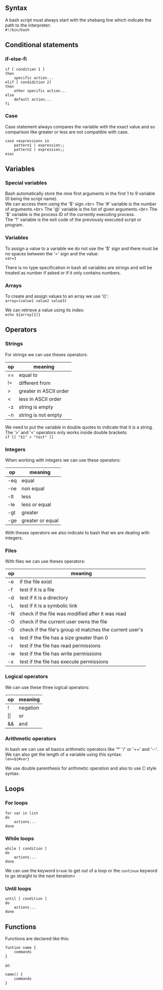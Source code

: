 
## Syntax

A bash script must always start with the shebang line which indicate the path to the interpreter:<br>
`#!/bin/bash`

## Conditional statements

### if-else-fi

```
if [ condition 1 ]
then
	specific action...
elif [ condidition 2]
then
	other specific action...
else
	default action...
fi
```


### Case

Case statement always compares the variable with the exact value and so comparison like greater or less are not compatible with case.<br>
```
case <expression> in
	pattern1 ) expression;;
	pattern2 ) expression;;
esac
```

## Variables

### Special variables

Bash automatically store the nine first arguments in the first 1 to 9 variable (0 being the script name).<br>
We can access them using the '$' sign.<br>
The '#' variable is the number of arguments.<br>
The '@' variable is the list of given arguments.<br>
The '$' variable is the process ID of the currently executing process.<br>
The '?' variable is the exit code of the previously executed script or program.<br>
### Variables

To assign a value to a variable we do not use the '$' sign and there must be no spaces between the '=' sign and the value:<br>
`var=3`

There is no type specification in bash all variables are strings and will be treated as number if asked or if it only contains numbers.<br>
### Arrays

To create and assign values to an array we use '()':<br>
`array=(value1 value2 value3)`

We can retrieve a value using its index:<br>
`echo ${array[1]}`

## Operators

### Strings

For strings we can use theses operators:<br>

| op  | meaning                |
| --- | ---------------------- |
| ==  | equal to               |
| !=  | different from         |
| >   | greater in ASCII order |
| <   | less in ASCII order    |
| -z  | string is empty        |
| -n  | string is not empty    |

We need to put the variable in double quotes to indicate that it is a string.<br>
The '>' and '<' operators only works inside double brackets:<br>
`if [[ "$1" > "test" ]]`

### Integers

When working with integers we can use these operators:<br>

| op  | meaning          |
| --- | ---------------- |
| -eq | equal            |
| -ne | non equal        |
| -lt | less             |
| -le | less or equal    |
| -gt | greater          |
| -ge | greater or equal |

With theses operators we also indicate to bash that we are dealing with integers.<br>
### Files

With files we can use theses operators:<br>

| op  | meaning                                                 |
| --- | ------------------------------------------------------- |
| -e  | if the file exist                                       |
| -f  | test if it is a file                                    |
| -d  | test if it is a directory                               |
| -L  | test if it is a symbolic link                           |
| -N  | check if the file was modified after it was read        |
| -O  | check if the current user owns the file                 |
| -G  | check if the file's group id matches the current user's |
| -s  | test if the file has a size greater than 0              |
| -r  | test if the file has read permissions                   |
| -w  | test if the file has write permissions                  |
| -x  | test if the file has execute permissions                |

### Logical operators

We can use these three logical operators:<br>

| op   | meaning  |
| ---- | -------- |
| !    | negation |
| \|\| | or       |
| &&   | and      |

### Arithmetic operators

In bash we can use all basics arithmetic operators like '\*' '/' or '++' and '--'.<br>
We can also get the length of a variable using this syntax:<br>
`len=${#var}`

We use double parenthesis for arithmetic operation and also to use C style syntax.<br>
## Loops

### For loops

```
for var in list
do
	actions...
done
```

### While loops

```
while [ condition ]
do
	actions...
done
```

We can use the keyword `break` to get out of a loop or the `continue` keyword to go straight to the next iteration><br>
### Until loops

```
until [ condition ]
do
	actions...
done
```

## Functions

Functions are declared like this:<br>
```
funtion name {
	commands
}
```

or:<br>
```
name() {
	commands
}
```


